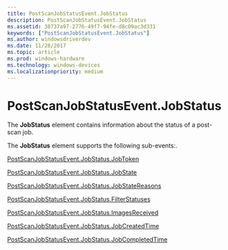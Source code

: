 ```yaml
---
title: PostScanJobStatusEvent.JobStatus
description: PostScanJobStatusEvent.JobStatus
ms.assetid: 38737a97-2776-49f7-94fe-d8c09ac3d331
keywords: ["PostScanJobStatusEvent.JobStatus"]
ms.author: windowsdriverdev
ms.date: 11/28/2017
ms.topic: article
ms.prod: windows-hardware
ms.technology: windows-devices
ms.localizationpriority: medium
---
```


# PostScanJobStatusEvent.JobStatus


The **JobStatus** element contains information about the status of a post-scan job.

The **JobStatus** element supports the following sub-events:.

[PostScanJobStatusEvent.JobStatus.JobToken](postscanjobstatusevent-jobstatus-jobtoken.md)

[PostScanJobStatusEvent.JobStatus.JobState](postscanjobstatusevent-jobstatus-jobstate.md)

[PostScanJobStatusEvent.JobStatus.JobStateReasons](postscanjobstatusevent-jobstatus-jobstatereasons.md)

[PostScanJobStatusEvent.JobStatus.FilterStatuses](postscanjobstatusevent-jobstatus-filterstatuses.md)

[PostScanJobStatusEvent.JobStatus.ImagesReceived](postscanjobstatusevent-jobstatus-imagesreceived.md)

[PostScanJobStatusEvent.JobStatus.JobCreatedTime](postscanjobstatusevent-jobstatus-jobcreatedtime.md)

[PostScanJobStatusEvent.JobStatus.JobCompletedTime](postscanjobstatusevent-jobstatus-jobcompletedtime.md)

 

 





